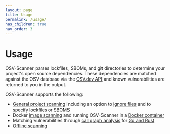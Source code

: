 ```yaml
---
layout: page
title: Usage
permalink: /usage/
has_children: true
nav_order: 3
---
```

# Usage

OSV-Scanner parses lockfiles, SBOMs, and git directories to determine your project's open source dependencies. These dependencies are matched against the OSV database via the [OSV.dev API](https://osv.dev#use-the-api) and known vulnerabilities are returned to you in the output. 

OSV-Scanner supports the following:

- [General project scanning](general.md) including an option to [ignore files](general.md#ignored-files) and to specify [lockfiles](general.md#specify-lockfiles) or [SBOMS](general.md#specify-sbom)
- Docker [image scanning](docker.md#scanning-a-debian-based-docker-image-packages) and running OSV-Scanner in a [Docker container](docker.md#running-in-a-docker-container)
- Matching vulnerabilities through [call graph analysis](call-analysis.md) for [Go and Rust](call-analysis.md#supported-languages)
- [Offline scanning](offline.md)